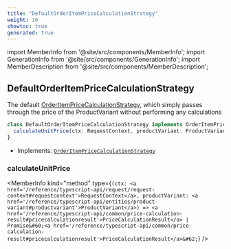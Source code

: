 ```yaml
---
title: "DefaultOrderItemPriceCalculationStrategy"
weight: 10
showtoc: true
generated: true
---
```

<!-- This file was generated from the Vendure source. Do not modify. Instead, re-run the "docs:build" script -->
import MemberInfo from '@site/src/components/MemberInfo';
import GenerationInfo from '@site/src/components/GenerationInfo';
import MemberDescription from '@site/src/components/MemberDescription';


## DefaultOrderItemPriceCalculationStrategy

<GenerationInfo sourceFile="packages/core/src/config/order/default-order-item-price-calculation-strategy.ts" sourceLine="14" packageName="@vendure/core" />

The default <a href='/reference/typescript-api/orders/order-item-price-calculation-strategy#orderitempricecalculationstrategy'>OrderItemPriceCalculationStrategy</a>, which simply passes through the price of
the ProductVariant without performing any calculations

```ts title="Signature"
class DefaultOrderItemPriceCalculationStrategy implements OrderItemPriceCalculationStrategy {
  calculateUnitPrice(ctx: RequestContext, productVariant: ProductVariant) => PriceCalculationResult | Promise<PriceCalculationResult>;
}
```
* Implements: <code><a href='/reference/typescript-api/orders/order-item-price-calculation-strategy#orderitempricecalculationstrategy'>OrderItemPriceCalculationStrategy</a></code>



<div className="members-wrapper">

### calculateUnitPrice

<MemberInfo kind="method" type={`(ctx: <a href='/reference/typescript-api/request/request-context#requestcontext'>RequestContext</a>, productVariant: <a href='/reference/typescript-api/entities/product-variant#productvariant'>ProductVariant</a>) => <a href='/reference/typescript-api/common/price-calculation-result#pricecalculationresult'>PriceCalculationResult</a> | Promise&#60;<a href='/reference/typescript-api/common/price-calculation-result#pricecalculationresult'>PriceCalculationResult</a>&#62;`}   />




</div>
